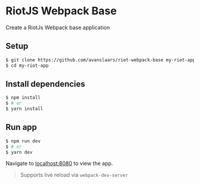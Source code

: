 # RiotJS  Webpack Base

Create a RiotJs Webpack base application

## Setup

```bash
$ git clone https://github.com/avanslaars/riot-webpack-base my-riot-app
$ cd my-riot-app
```

## Install dependencies

```bash
$ npm install
$ # or
$ yarn install
```

## Run app

```bash
$ npm run dev
$ # or
$ yarn dev
```

Navigate to [localhost:8080](http://localhost:8080) to view the app.

> Supports live reload via `webpack-dev-server`
